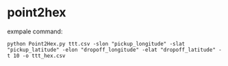 # point2hex

exmpale command:

`python Point2Hex.py ttt.csv -slon "pickup_longitude" -slat "pickup_latitude" -elon "dropoff_longitude" -elat "dropoff_latitude" -t 10 -o ttt_hex.csv `
